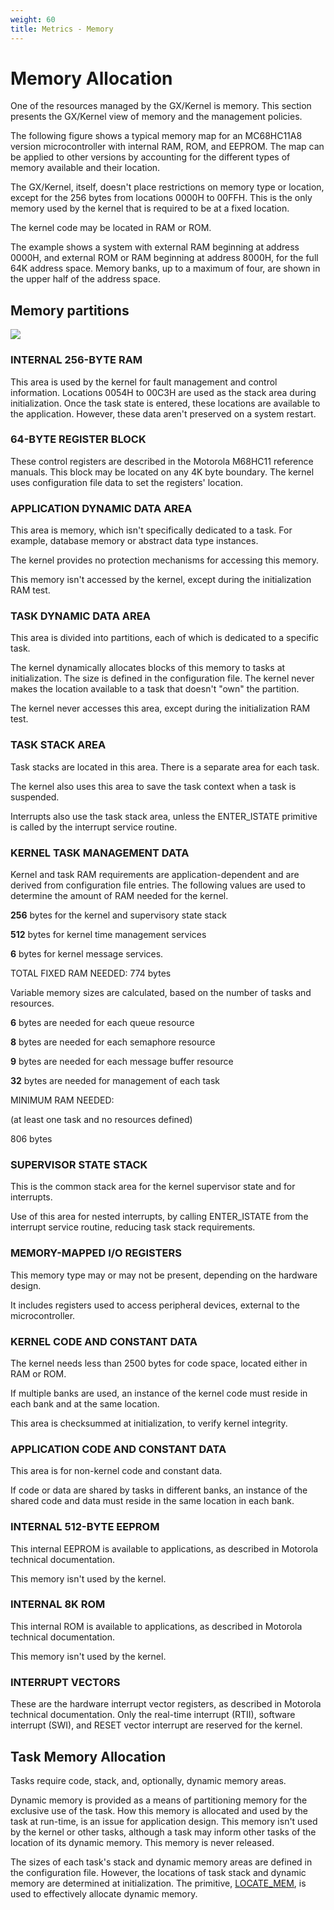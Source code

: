 ```yaml
---
weight: 60
title: Metrics - Memory
---
```



# Memory Allocation

One of the resources managed by the GX/Kernel is memory. This section
presents the GX/Kernel view of memory and the management policies.

The following figure shows a typical memory map for an MC68HC11A8 version
microcontroller with internal RAM, ROM, and EEPROM. The map can be
applied to other versions by accounting for the different types of
memory available and their location.

The GX/Kernel, itself, doesn't place restrictions on memory type or
location, except for the 256 bytes from locations 0000H to 00FFH. This
is the only memory used by the kernel that is required to be at a fixed
location.

The kernel code may be located in RAM or ROM.

The example shows a system with external RAM beginning at address 0000H,
and external ROM or RAM beginning at address 8000H, for the full 64K
address space. Memory banks, up to a maximum of four, are shown in the
upper half of the address space.

## Memory partitions

![](images/memoryMapS.png)

### INTERNAL 256-BYTE RAM

This area is used by the kernel for fault management and control
information. Locations 0054H to 00C3H are used as the stack area during
initialization. Once the task state is entered, these locations are
available to the application. However, these data aren't preserved on a
system restart.

### 64-BYTE REGISTER BLOCK

These control registers are described in the Motorola M68HC11 reference
manuals. This block may be located on any 4K byte boundary. The kernel
uses configuration file data to set the registers\' location.

### APPLICATION DYNAMIC DATA AREA

This area is memory, which isn't specifically dedicated to a task. For
example, database memory or abstract data type instances.

The kernel provides no protection mechanisms for accessing this memory.

This memory isn't accessed by the kernel, except during the
initialization RAM test.

### TASK DYNAMIC DATA AREA

This area is divided into partitions, each of which is dedicated to a
specific task.

The kernel dynamically allocates blocks of this memory to tasks at
initialization. The size is defined in the configuration file. The
kernel never makes the location available to a task that doesn't
\"own\" the partition.

The kernel never accesses this area, except during the initialization
RAM test.

### TASK STACK AREA

Task stacks are located in this area. There is a separate area for each
task.

The kernel also uses this area to save the task context when a task is
suspended.

Interrupts also use the task stack area, unless the ENTER\_ISTATE
primitive is called by the interrupt service routine.

### KERNEL TASK MANAGEMENT DATA

Kernel and task RAM requirements are application-dependent and
are derived from configuration file entries. The following values are
used to determine the amount of RAM needed for the kernel.

**256** bytes for the kernel and supervisory state stack

**512** bytes for kernel time management services

**6** bytes for kernel message services.

TOTAL FIXED RAM NEEDED: 774 bytes

Variable memory sizes are calculated, based on the number of tasks and
resources.

**6** bytes are needed for each queue resource

**8** bytes are needed for each semaphore resource

**9** bytes are needed for each message buffer resource

**32** bytes are needed for management of each task

MINIMUM RAM NEEDED:

(at least one task and no resources defined)

806 bytes

### SUPERVISOR STATE STACK

This is the common stack area for the kernel supervisor state and for
interrupts.

Use of this area for nested interrupts, by calling ENTER\_ISTATE from
the interrupt service routine, reducing task stack requirements.

### MEMORY-MAPPED I/O REGISTERS

This memory type may or may not be present, depending on the hardware
design.

It includes registers used to access peripheral devices, external to the
microcontroller.

### KERNEL CODE AND CONSTANT DATA

The kernel needs less than 2500 bytes for code space, located either in
RAM or ROM.

If multiple banks are used, an instance of the kernel code must reside
in each bank and at the same location.

This area is checksummed at initialization, to verify kernel integrity.

### APPLICATION CODE AND CONSTANT DATA

This area is for non-kernel code and constant data.

If code or data are shared by tasks in different banks, an instance of
the shared code and data must reside in the same location in each bank.

### INTERNAL 512-BYTE EEPROM

This internal EEPROM is available to applications, as described in
Motorola technical documentation.

This memory isn't used by the kernel.

### INTERNAL 8K ROM

This internal ROM is available to applications, as described in Motorola
technical documentation.

This memory isn't used by the kernel.

### INTERRUPT VECTORS

These are the hardware interrupt vector registers, as described in
Motorola technical documentation. Only the real-time interrupt (RTII),
software interrupt (SWI), and RESET vector interrupt are reserved for the
kernel.

## Task Memory Allocation

Tasks require code, stack, and, optionally, dynamic memory areas.

Dynamic memory is provided as a means of partitioning memory for the
exclusive use of the task. How this memory is allocated and used by the
task at run-time, is an issue for application design. This memory isn't
used by the kernel or other tasks, although a task may inform other
tasks of the location of its dynamic memory. This memory is never
released.

The sizes of each task\'s stack and dynamic memory areas are defined in
the configuration file. However, the locations of task stack and dynamic
memory are determined at initialization. The primitive, [LOCATE\_MEM](#locate_mem), is
used to effectively allocate dynamic memory.
